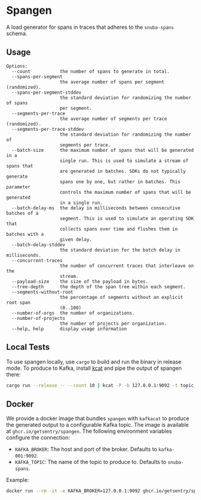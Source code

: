 # Spangen

A load generator for spans in traces that adheres to the `snuba-spans` schema.

## Usage

```
Options:
  --count           the number of spans to generate in total.
  --spans-per-segment
                    the average number of spans per segment (randomized).
  --spans-per-segment-stddev
                    the standard deviation for randomizing the number of spans
                    per segment.
  --segments-per-trace
                    the average number of segments per trace (randomized).
  --segments-per-trace-stddev
                    the standard deviation for randomizing the number of
                    segments per trace.
  --batch-size      the maximum number of spans that will be generated in a
                    single run. This is used to simulate a stream of spans that
                    are generated in batches. SDKs do not typically generate
                    spans one by one, but rather in batches. This parameter
                    controls the maximum number of spans that will be generated
                    in a single run.
  --batch-delay-ms  the delay in milliseconds between consecutive batches of a
                    segment. This is used to simulate an operating SDK that
                    collects spans over time and flushes them in batches with a
                    given delay.
  --batch-delay-stddev
                    the standard deviation for the batch delay in milliseconds.
  --concurrent-traces
                    the number of concurrent traces that interleave on the
                    stream.
  --payload-size    the size of the payload in bytes.
  --tree-depth      the depth of the span tree within each segment.
  --segments-without-root
                    the percentage of segments without an explicit root span
                    (0..100)
  --number-of-orgs  the number of organizations.
  --number-of-projects
                    the number of projects per organization.
  --help, help      display usage information
```

## Local Tests

To use spangen locally, use `cargo` to build and run the binary in release mode.
To produce to Kafka, install [kcat](https://github.com/edenhill/kcat) and pipe
the output of spangen there:

```sh
cargo run --release -- --count 10 | kcat -P -b 127.0.0.1:9092 -t topic_name
```

## Docker

We provide a docker image that bundles `spangen` with `kafkacat` to produce the
generated output to a configurable Kafka topic. The image is available at
`ghcr.io/getsentry/spangen`. The following environment variables configure the
connection:

- `KAFKA_BROKER`: The host and port of the broker. Defaults to `kafka-001:9092`.
- `KAFKA_TOPIC`: The name of the topic to produce to. Defaults to `snuba-spans`.

Example:

```sh
docker run --rm -it -e KAFKA_BROKER=127.0.0.1:9092 ghcr.io/getsentry/spangen --count 10
```

